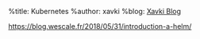 %title: Kubernetes 
%author: xavki
%blog: [Xavki Blog](https://xavki.blog)


https://blog.wescale.fr/2018/05/31/introduction-a-helm/
